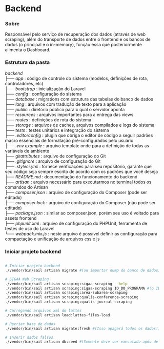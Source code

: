 # Backend

### Sobre 

Responsável pelo serviço de recuperação dos dados (através de web scraping), além do transporte de dados entre o frontend e os bancos de dados (o principal e o in-memory), função essa que posteriormente alimenta o Dashboard.

### Estrutura da pasta
*backend*  
├── *app* : código de controle do sistema (modelos, definições de rota, controladores, etc)  
├── *bootstrap* : inicialização do Laravel  
├── *config* : configuração do sistema  
├── *database* : migrations com estrutura das tabelas do banco de dados  
├── *lang* : arquivos com tradução de texto para a aplicação  
├── *public* : diretório público para o qual o servidor aponta  
├── *resources* : arquivos importantes para a entrega das views  
├── *routes* : definições de rota do sistema  
├── *storage* : arquivos de caches, arquivos compilados e logs do sistema  
├── *tests* : testes unitários e integração do sistema  
├── *.editorconfig* : plugin que obriga o editor de código a seguir padrões macro essenciais de formatação pré-configurados pelo usuário  
├── *.env.example* : arquivo template onde para a definição de todas as variáveis de ambiente  
├── *gitattributes* : arquivo de configuração do Git  
├── *.gitignore* : arquivo de configuração do Git  
├── *.styleci.yml* : fornece verificações para seu repositório, garante que seu código seja sempre escrito de acordo com os padrões que você deseja  
├── *README.md* : documentação do funcionamento do backend  
├── *artisan* : arquivo necessário para executarmos no terminal todos os comandos do Artisan  
├── *composer.json* : arquivo de configuração do Composer (pode ser editado)  
├── *composer.lock* : arquivo de configuração do Composer (não pode ser editado)  
├── *package.json* : similar ao composer.json, porém seu uso é voltado para assets frontend  
├── *phpunit.xml* : arquivo de configuração do PHPUnit, ferramenta de testes de uso do Laravel  
└──  *webpack.mix.js* : neste arquivo é possível definir as configuração para compactação e unificação de arquivos css e js



### Iniciar projeto backend
```bash

# Iniciar projeto backend
./vendor/bin/sail artisan migrate #(ou importar dump do banco de dados)

# SIGAA Web Scraping
./vendor/bin/sail artisan scraping:sigaa-scraping --help
./vendor/bin/sail artisan scraping:sigaa-scraping ID_DO_PROGRAMA #(o ID do PGCOMP é 1820)
./vendor/bin/sail artisan scraping:area-subarea-scraping
./vendor/bin/sail artisan scraping:qualis-conference-scraping
./vendor/bin/sail artisan scraping:qualis-journal-scraping

# Carregando arquivos xml do lattes
./vendor/bin/sail artisan load:lattes-files-load

# Recriar base de dados
./vendor/bin/sail artisan migrate:fresh #(Isso apagará todos os dados!)

# Inserir dados falsos
./vendor/bin/sail artisan db:seed #(Somente deve ser executado após de realizar o scraping)
```
